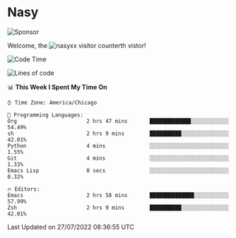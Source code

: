 # Nasy

<!--
<p align="center">
<img height="200" src="https://github-readme-stats.vercel.app/api?username=nasyxx&count_private=true&show_icons=true&theme=dracula&include_all_commits=true"/>
<img height="200" src="https://github-readme-stats.vercel.app/api/top-langs/?username=nasyxx&theme=dracula&hide=html,jupyter+notebook&count_private=true&show_icons=true"/>
</p>

  
----------------
-->

![Sponsor](https://img.shields.io/static/v1.svg?label=Sponsor&message=%E2%9D%A4&logo=GitHub&style=flat&color=pink)
 
Welcome, the ![nasyxx visitor counter](https://count.getloli.com/get/@nasyxx?theme=rule34)th vistor!
 
<!--START_SECTION:waka-->
![Code Time](http://img.shields.io/badge/Code%20Time-2%2C523%20hrs%2050%20mins-blue)

![Lines of code](https://img.shields.io/badge/From%20Hello%20World%20I%27ve%20Written-5%20Million%20lines%20of%20code-blue)

📊 **This Week I Spent My Time On** 

```text
⌚︎ Time Zone: America/Chicago

💬 Programming Languages: 
Org                      2 hrs 47 mins       █████████████░░░░░░░░░░░░   54.49% 
sh                       2 hrs 9 mins        ██████████░░░░░░░░░░░░░░░   42.01% 
Python                   4 mins              ░░░░░░░░░░░░░░░░░░░░░░░░░   1.55% 
Git                      4 mins              ░░░░░░░░░░░░░░░░░░░░░░░░░   1.33% 
Emacs Lisp               0 secs              ░░░░░░░░░░░░░░░░░░░░░░░░░   0.32%

🔥 Editors: 
Emacs                    2 hrs 58 mins       ██████████████░░░░░░░░░░░   57.99% 
Zsh                      2 hrs 9 mins        ██████████░░░░░░░░░░░░░░░   42.01%

```


 Last Updated on 27/07/2022 08:36:55 UTC
<!--END_SECTION:waka-->

<!-- ![visitors](https://visitor-badge.laobi.icu/badge?page_id=nasyxx.nasyxx) -->
